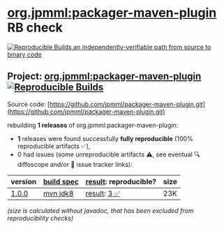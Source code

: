 [org.jpmml:packager-maven-plugin](https://central.sonatype.com/artifact/org.jpmml/packager-maven-plugin/versions) RB check
=======

[![Reproducible Builds](https://reproducible-builds.org/images/logos/rb.svg) an independently-verifiable path from source to binary code](https://reproducible-builds.org/)

## Project: [org.jpmml:packager-maven-plugin](https://central.sonatype.com/artifact/org.jpmml/packager-maven-plugin/versions) [![Reproducible Builds](https://img.shields.io/endpoint?url=https://raw.githubusercontent.com/jvm-repo-rebuild/reproducible-central/master/content/org/jpmml/packager-maven-plugin/badge.json)](https://github.com/jvm-repo-rebuild/reproducible-central/blob/master/content/org/jpmml/packager-maven-plugin/README.md)

Source code: [https://github.com/jpmml/packager-maven-plugin.git](https://github.com/jpmml/packager-maven-plugin.git)

rebuilding **1 releases** of org.jpmml:packager-maven-plugin:
- **1** releases were found successfully **fully reproducible** (100% reproducible artifacts :white_check_mark:),
- 0 had issues (some unreproducible artifacts :warning:, see eventual :mag: diffoscope and/or :memo: issue tracker links):

| version | [build spec](/BUILDSPEC.md) | [result](https://reproducible-builds.org/docs/jvm/): reproducible? | size |
| -- | --------- | ------ | -- |
| [1.0.0](https://central.sonatype.com/artifact/org.jpmml/packager-maven-plugin/1.0.0/pom) | [mvn jdk8](packager-maven-plugin-1.0.0.buildspec) | [result](packager-maven-plugin-1.0.0.buildinfo): [3 :white_check_mark: ](packager-maven-plugin-1.0.0.buildcompare) | 23K |

<i>(size is calculated without javadoc, that has been excluded from reproducibility checks)</i>
